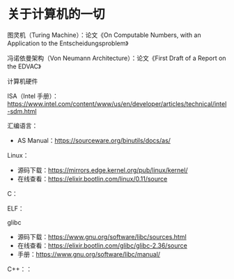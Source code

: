 # 关于计算机的一切

图灵机（Turing Machine）：论文《On Computable Numbers, with an Application to the Entscheidungsproblem》

冯诺依曼架构（Von Neumann Architecture）：论文《First Draft of a Report on the EDVAC》

计算机硬件

ISA（Intel 手册）：https://www.intel.com/content/www/us/en/developer/articles/technical/intel-sdm.html

汇编语言：

- AS Manual：https://sourceware.org/binutils/docs/as/

Linux：

- 源码下载：https://mirrors.edge.kernel.org/pub/linux/kernel/
- 在线查看：https://elixir.bootlin.com/linux/0.11/source

C：

ELF：

glibc

- 源码下载：https://www.gnu.org/software/libc/sources.html
- 在线查看：https://elixir.bootlin.com/glibc/glibc-2.36/source
- 手册：https://www.gnu.org/software/libc/manual/

C++：：
